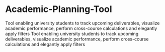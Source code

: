 # Academic-Planning-Tool
Tool enabling university students to track upcoming deliverables, visualize academic performance, perform cross-course calculations and elegantly apply filters
Tool enabling university students to track upcoming deliverables, visualize academic performance, perform cross-course calculations and elegantly apply filters
